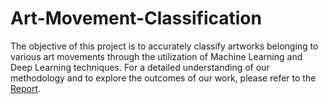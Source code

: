 # Art-Movement-Classification

The objective of this project is to accurately classify artworks belonging to various art movements through the utilization of Machine Learning and Deep Learning techniques. For a detailed understanding of our methodology and to explore the outcomes of our work, please refer to the [Report](https://github.com/SimoneChieppa/Art-Movement-Classification/blob/main/report.pdf).
